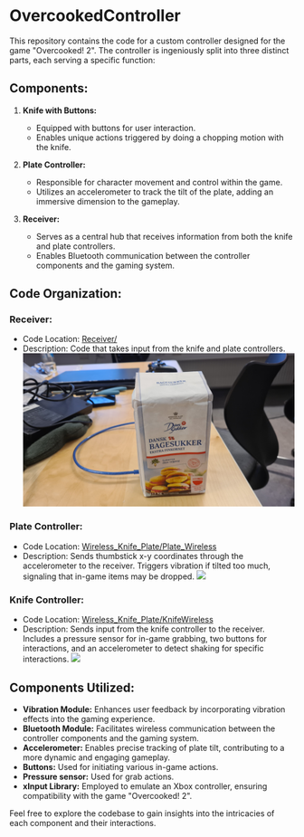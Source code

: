# OvercookedController

This repository contains the code for a custom controller designed for the game "Overcooked! 2". The controller is ingeniously split into three distinct parts, each serving a specific function:

## Components:

1. **Knife with Buttons:**
   - Equipped with buttons for user interaction.
   - Enables unique actions triggered by doing a chopping motion with the knife.

2. **Plate Controller:**
   - Responsible for character movement and control within the game.
   - Utilizes an accelerometer to track the tilt of the plate, adding an immersive dimension to the gameplay.

3. **Receiver:**
   - Serves as a central hub that receives information from both the knife and plate controllers.
   - Enables Bluetooth communication between the controller components and the gaming system.

## Code Organization:

### Receiver:
   - Code Location: [Receiver/](Receiver/)
   - Description: Code that takes input from the knife and plate controllers.
     ![](https://github.com/eske4/OvercookedController/blob/main/images/Sugar.jpg)

### Plate Controller:
   - Code Location: [Wireless_Knife_Plate/Plate_Wireless](Wireless_Knife_Plate/Plate_Wireless)
   - Description: Sends thumbstick x-y coordinates through the accelerometer to the receiver. Triggers vibration if tilted too much, signaling that in-game items may be dropped.
     ![](https://github.com/eske4/OvercookedController/blob/main/images/plate.gif)
### Knife Controller:
   - Code Location: [Wireless_Knife_Plate/KnifeWireless](Wireless_Knife_Plate/KnifeWireless)
   - Description: Sends input from the knife controller to the receiver. Includes a pressure sensor for in-game grabbing, two buttons for interactions, and an accelerometer to detect shaking for specific interactions.
     ![](https://github.com/eske4/OvercookedController/blob/main/images/knife.gif)

## Components Utilized:

- **Vibration Module:** Enhances user feedback by incorporating vibration effects into the gaming experience.
- **Bluetooth Module:** Facilitates wireless communication between the controller components and the gaming system.
- **Accelerometer:** Enables precise tracking of plate tilt, contributing to a more dynamic and engaging gameplay.
- **Buttons:** Used for initiating various in-game actions.
- **Pressure sensor:** Used for grab actions.
- **xInput Library:** Employed to emulate an Xbox controller, ensuring compatibility with the game "Overcooked! 2".

Feel free to explore the codebase to gain insights into the intricacies of each component and their interactions.
